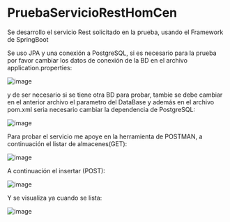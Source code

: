 # PruebaServicioRestHomCen
Se desarrollo el servicio Rest solicitado en la prueba, usando el Framework de SpringBoot

Se uso JPA y una conexión a PostgreSQL, si es necesario para la prueba por favor cambiar los datos de conexión de la BD 
en el archivo application.properties:

![image](https://user-images.githubusercontent.com/43590815/149152278-2c733c01-c9c5-4889-8047-fd815081f89e.png)

y de ser necesario si se tiene otra BD para probar, tambie se debe cambiar en el anterior archivo el parametro del DataBase y además en el archivo pom.xml seria necesario 
cambiar la dependencia de PostgreSQL:

![image](https://user-images.githubusercontent.com/43590815/149153221-f8fa2222-d6b7-4aa8-a68e-2b147f55b4df.png)

Para probar el servicio me apoye en la herramienta de POSTMAN, a continuación el listar de almacenes(GET):

![image](https://user-images.githubusercontent.com/43590815/149154955-e31c49d8-025f-4610-acb2-55cd693654fe.png)

A continuación el insertar (POST):

![image](https://user-images.githubusercontent.com/43590815/149155279-797f6adb-e570-4901-ad3b-02bbd8a9bc8d.png)

Y se visualiza ya cuando se lista:

![image](https://user-images.githubusercontent.com/43590815/149155478-ad6b1ec4-ca6b-4204-99d1-521ddd49bfb4.png)
